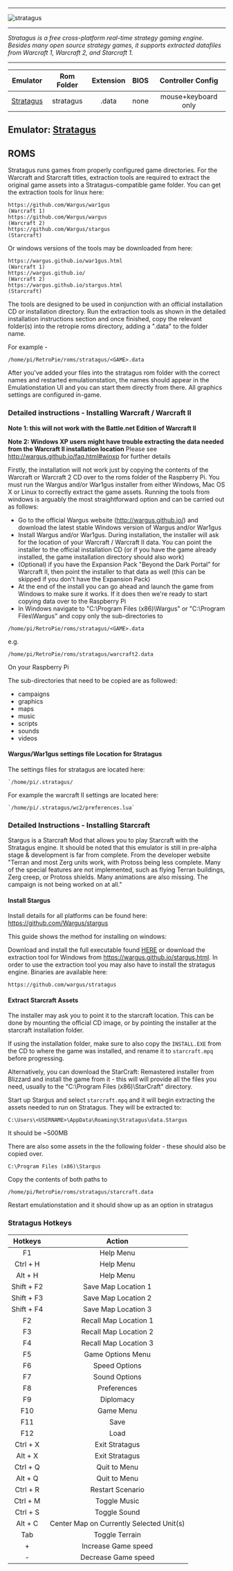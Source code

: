 ***
![stratagus](https://wargus.github.io/img/stratagus.svg)
***
_Stratagus is a free cross-platform real-time strategy gaming engine. Besides many open source strategy games, it supports extracted datafiles from Warcraft 1, Warcraft 2, and Starcraft 1._
***

| Emulator | Rom Folder | Extension | BIOS |  Controller Config |
| :---: | :---: | :---: | :---: | :---: |
| [Stratagus](https://wargus.github.io/) | stratagus  | .data | none | mouse+keyboard only |

## Emulator: [Stratagus](https://wargus.github.io/)

## ROMS
Stratagus runs games from properly configured game directories. For the Warcraft and Starcraft titles, extraction tools are required to extract the original game assets into a Stratagus-compatible game folder. You can get the extraction tools for linux here:
```
https://github.com/Wargus/war1gus
(Warcraft 1)
https://github.com/Wargus/wargus
(Warcraft 2)
https://github.com/Wargus/stargus
(Starcraft)
```

Or windows versions of the tools may be downloaded from here:
```
https://wargus.github.io/war1gus.html  
(Warcraft 1)
https://wargus.github.io/
(Warcraft 2)
https://wargus.github.io/stargus.html
(Starcraft)
```

The tools are designed to be used in conjunction with an official installation CD or installation directory. Run the extraction tools as shown in the detailed installation instructions section and once finished, copy the relevant folder(s) into the retropie roms directory, adding a ".data" to the folder name.

For example -
```
/home/pi/RetroPie/roms/stratagus/<GAME>.data
```

After you've added your files into the stratagus rom folder with the correct names and restarted emulationstation, the names should appear in the Emulationstation UI and you can start them directly from there. All graphics settings are configured in-game.

### Detailed instructions - Installing Warcraft / Warcraft II

**Note 1: this will not work with the Battle.net Edition of Warcraft II**

**Note 2: Windows XP users might have trouble extracting the data needed from the Warcraft II installation location** Please see http://wargus.github.io/faq.html#winxp for further details

Firstly, the installation will not work just by copying the contents of the Warcraft or Warcraft 2 CD over to the roms folder of the Raspberry Pi. You must run the Wargus and/or War1gus installer from either Windows, Mac OS X or Linux to correctly extract the game assets. Running the tools from windows is arguably the most straightforward option and can be carried out as follows: 

* Go to the official Wargus website (http://wargus.github.io/) and download the latest stable Windows version of Wargus and/or War1gus
* Install Wargus and/or War1gus. During installation, the installer will ask for the location of your Warcraft / Warcraft II data. You can point the installer to the official installation CD (or if you have the game already installed, the game installation directory should also work)
* (Optional) if you have the Expansion Pack "Beyond the Dark Portal" for Warcraft II, then point the installer to that data as well (this can be skipped if you don't have the Expansion Pack)
* At the end of the install you can go ahead and launch the game from Windows to make sure it works. If it does then we're ready to start copying data over to the Raspberry Pi
* In Windows navigate to "C:\Program Files (x86)\Wargus" or "C:\Program Files\Wargus" and copy only the sub-directories to 
```
/home/pi/RetroPie/roms/stratagus/<GAME>.data
```
e.g. 
```
/home/pi/RetroPie/roms/stratagus/warcraft2.data
```
On your Raspberry Pi

The sub-directories that need to be copied are as followed:

* campaigns
* graphics
* maps
* music
* scripts
* sounds
* videos

#### Wargus/War1gus settings file Location for Stratagus

The settings files for stratagus are located here:
```
`/home/pi/.stratagus/
```
For example the warcraft II settings are located here:
```
`/home/pi/.stratagus/wc2/preferences.lua`
```

### Detailed Instructions - Installing Starcraft 

Stargus is a Starcraft Mod that allows you to play Starcraft with the Stratagus engine. It should be noted that this emulator is still in pre-alpha stage & development is far from complete. From the developer website "Terran and most Zerg units work, with Protoss being less complete. Many of the special features are not implemented, such as flying Terran buildings, Zerg creep, or Protoss shields. Many animations are also missing. The campaign is not being worked on at all."

#### Install Stargus

Install details for all platforms can be found here: https://github.com/Wargus/stargus

This guide shows the method for installing on windows:

Download and install the full executable found [HERE](https://github.com/Wargus/stargus/releases/tag/master-builds) or download the extraction tool for Windows from https://wargus.github.io/stargus.html. In order to use the extraction tool you may also have to install the stratagus engine. Binaries are available here: 
```
https://github.com/wargus/stratagus
```

#### Extract Starcraft Assets

The installer may ask you to point it to the starcraft location. This can be done by mounting the official CD image, or by pointing the installer at the starcraft installation folder. 

If using the installation folder, make sure to also copy the `INSTALL.EXE` from the CD to where the game was installed, and rename it to `starcraft.mpq` before progressing.

Alternatively, you can download the StarCraft: Remastered installer from Blizzard and install the game from it - this will will provide all the files you need, usually to the "C:\Program Files (x86)\StarCraft" directory.

Start up Stargus and select `starcraft.mpq` and it will begin extracting the assets needed to run on Stratagus. They will be extracted to:

```
C:\Users\<USERNAME>\AppData\Roaming\Stratagus\data.Stargus
```

It should be ~500MB

There are also some assets in the the following folder - these should also be copied over.

```
C:\Program Files (x86)\Stargus
```

Copy the contents of both paths to

```
/home/pi/RetroPie/roms/stratagus/starcraft.data
```

Restart emulationstation and it should show up as an option in stratagus

### Stratagus Hotkeys

Hotkeys | Action
| :---: | :---: |
F1 | Help Menu
Ctrl + H | Help Menu
Alt + H | Help Menu
Shift + F2 | Save Map Location 1
Shift + F3 | Save Map Location 2
Shift + F4 | Save Map Location 3
F2 | Recall Map Location 1
F3 | Recall Map Location 2
F4 | Recall Map Location 3
F5 | Game Options Menu
F6 | Speed Options
F7 | Sound Options
F8 | Preferences
F9 | Diplomacy
F10 | Game Menu
F11 | Save
F12 | Load
Ctrl + X | Exit Stratagus
Alt + X | Exit Stratagus
Ctrl + Q | Quit to Menu
Alt + Q | Quit to Menu
Ctrl + R | Restart Scenario
Ctrl + M | Toggle Music
Ctrl + S | Toggle Sound
Alt + C | Center Map on Currently Selected Unit(s)
Tab | Toggle Terrain
+ | Increase Game speed
- | Decrease Game speed
